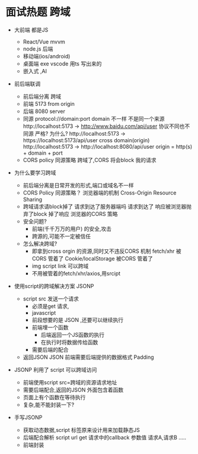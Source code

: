 # 面试热题 跨域 

- 大前端  都是JS
    - React/Vue mvvm 
    - node.js 后端 
    - 移动端(ios/android)
    - 桌面端 exe  vscode 用ts 写出来的
    - 嵌入式 ,AI 

- 前后端联调
    - 前后端分离 跨域
    - 前端 5173 
       from origin
    - 后端 8080 
       server 
    - 同源 
       protocol://domain:port
       domain 不一样 不是同一个来源 
       http://localhost:5173  -> http://www.baidu.com/api/user 
       协议不同也不同源  严格? 为什么? 
       http://localhost:5173  -> https://localhost:5173/api/user
       cross domain(origin) 
       http://localhost:5173  -> http://localhost:8080/api/user
       origin = http(s) + domain + port
    - CORS policy 同源策略 
       跨域了,CORS 将会block 我的请求 

- 为什么要学习跨域
  - 前后端分离是日常开发的形式,端口或域名不一样 
  - CORS Policy 同源策略？
     浏览器端的机制 
     Cross-Origin Resource Sharing
  - 跨域请求请block掉了
     请求到达了服务器端吗
     请求到达了
     响应被浏览器抛弃了block 掉了响应 
     浏览器的CORS 策略 
  - 安全问题? 
     - 前端(千千万万的用户) 的安全,攻击
     - 跨源的,可能不一定被信任 
  - 怎么解决跨域?
     - 即拿到cross orgin 的资源,同时又不违反CORS 机制 
     fetch/xhr 被CORS 管着了
     Cookie/localStorage 被CORS 管着了
     - img  script link 可以跨域 
     - 不用被管着的fetch/xhr/axios,用srcipt 

- 使用script的跨域解决方案  JSONP
   - script src  发送一个请求
      - 必须是get 请求,
      - javascript  
      - 前段想要的是 JSON ,还要可以继续执行 
      - 前端埋一个函数
         - 后端返回一个JS函数的执行
         - 在执行时将数据传给函数 
      - 需要后端的配合 
    - 返回JSON 
   JSON 前端需要后端提供的数据格式 
   Padding 

- JSONP 利用了 script 可以跨域访问 
   - 前端使用script  src=跨域的资源请求地址 
   - 需要后端配合,返回的JSON 外面包含着函数 
   - 页面上有个函数在等待执行 
   - 复杂,能不能封装一下? 

- 手写JSONP
   - 获取动态数据,script 标签原来设计用来加载静态JS
   - 后端配合解析 script url get 请求中的callback 参数值 
    请求A,请求B .....
   - 前端封装 